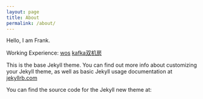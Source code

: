 ```yaml
---
layout: page
title: About
permalink: /about/
---
```


Hello, I am Frank.


Working Experience:
[wos](https://mp.weixin.qq.com/s/Q8Ffzy-Ad13Rx9Kjg51Gww)
[kafka双机房]()


This is the base Jekyll theme. You can find out more info about customizing your Jekyll theme, as well as basic Jekyll usage documentation at [jekyllrb.com](http://jekyllrb.com/)

You can find the source code for the Jekyll new theme at:
